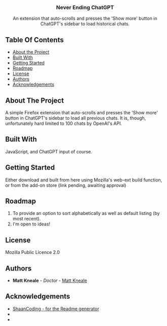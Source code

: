 <br/>
<p align="center">

  <h3 align="center">Never Ending ChatGPT</h3>

  <p align="center">
    An extension that auto-scrolls and presses the 'Show more' button in ChatGPT's sidebar to load historical chats.
    <br/>

## Table Of Contents

* [About the Project](#about-the-project)
* [Built With](#built-with)
* [Getting Started](#getting-started)
* [Roadmap](#roadmap)
* [License](#license)
* [Authors](#authors)
* [Acknowledgements](#acknowledgements)

## About The Project

A simple Firefox extension that auto-scrolls and presses the 'Show more' button in ChatGPT's sidebar to load all previous chats. It is, though, unfortunately hard limited to 100 chats by OpenAI's API.

## Built With

JavaScript, and ChatGPT input of course.

## Getting Started

Either download and built from here using Mozilla's web-ext build function, or from the add-on store (link pending, awaiting approval)

## Roadmap

1. To provide an option to sort alphabetically as well as default listing (by most recent).
2. I'm open to ideas!

## License

Mozilla Public Licence 2.0

## Authors

* **Matt Kneale** - *Doctor* - [Matt Kneale](https://linktr.ee/mattkneale)

## Acknowledgements

* [ShaanCoding - for the Readme generator](https://github.com/ShaanCoding/)
* []()
* []()